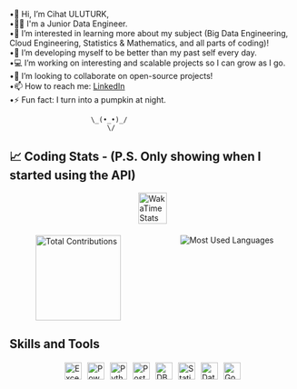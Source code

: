 •👋 Hi, I’m Cihat ULUTURK,  
•🧑‍💼 I'm a Junior Data Engineer.  
•👀 I’m interested in learning more about my subject (Big Data Engineering, Cloud Engineering, 
    Statistics & Mathematics, and all parts of coding)!  
•🌱 I’m developing myself to be better than my past self every day.  
•💻 I’m working on interesting and scalable projects so I can grow as I go.  
•💞️ I’m looking to collaborate on open-source projects!  
•📫 How to reach me: [LinkedIn](https://www.linkedin.com/in/cihat-ulutürk)  
•⚡ Fun fact: I turn into a pumpkin at night.

                        \_(•_•)_/
                            \/

## 📈 Coding Stats - (P.S. Only showing when I started using the API)

<!-- Centered Image -->
<div style="display: flex; justify-content: center; align-items: center; width: 100%; margin-bottom: 10px;">
  <img src="https://github-readme-stats.vercel.app/api/wakatime?username=waltzofflowers&layout=compact&range=all_time&theme=dark&hide_progress=true&hide_title=true&custom_title=My%20WakaTime%20Stats" alt="WakaTime Stats" style="max-width: 50px; width: 100%;" />
</div>

<!-- Second and Third Images side by side (Left Half for Contributions, Right Half for Languages) -->
<div style="display: flex; justify-content: space-between; width: 100%; gap: 10px; margin-top: 20px;">
  <div style="width: 48%; display: flex; justify-content: center;">
    <img src="https://github-readme-stats.vercel.app/api?username=waltzofflowers&count_private=true&show_icons=true&hide=prs&theme=dark" alt="Total Contributions" height="150"/>
  </div>
  <div style="width: 48%; display: flex; justify-content: center;">
    <img src="https://github-readme-stats.vercel.app/api/top-langs/?username=waltzofflowers&layout=compact&theme=dark&langs_count=10" alt="Most Used Languages" />
  </div>
</div>

## Skills and Tools

<div style="display: flex; flex-wrap: wrap; gap: 10px; justify-content: center; margin-top: 20px;">
  <span>
    <img src="https://img.shields.io/badge/Excel-217346?style=flat-square&logo=microsoft-excel&logoColor=white" alt="Excel" height="30"/>
  </span>
  <span>
    <img src="https://img.shields.io/badge/Power_BI-F2C811?style=flat-square&logo=power-bi&logoColor=black" alt="Power BI" height="30"/>
  </span>
  <span>
    <img src="https://img.shields.io/badge/Python-3776AB?style=flat-square&logo=python&logoColor=white" alt="Python" height="30"/>
  </span>
  <span>
    <img src="https://img.shields.io/badge/SQL Server-4169E1?style=flat-square&logo=postgresql&logoColor=white" alt="PostgreSQL" height="30"/>
  </span>
  <span>
    <img src="https://img.shields.io/badge/DBMS-3E4A89?style=flat-square&logo=databricks&logoColor=white" alt="DBMS" height="30"/>
  </span>
  <span>
    <img src="https://img.shields.io/badge/Statistics-4CAF50?style=flat-square&logo=google-analytics&logoColor=white" alt="Statistics" height="30"/>
  </span>
  <span>
    <img src="https://img.shields.io/badge/Data_Visualization-FF6F00?style=flat-square&logo=tableau&logoColor=white" alt="Data Visualization" height="30"/>
  </span>
  <span>
    <img src="https://img.shields.io/badge/Google_Cloud-4285F4?style=flat-square&logo=google-cloud&logoColor=white" alt="Google Cloud" height="30"/>
  </span>
</div>
